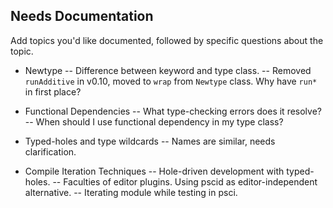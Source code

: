 ## Needs Documentation

Add topics you'd like documented, followed by specific questions about the topic.

- Newtype
-- Difference between keyword and type class.
-- Removed `runAdditive` in v0.10, moved to `wrap` from `Newtype` class. Why have `run*` in first place?

- Functional Dependencies
-- What type-checking errors does it resolve?
-- When should I use functional dependency in my type class?

- Typed-holes and type wildcards
-- Names are similar, needs clarification.

- Compile Iteration Techniques
-- Hole-driven development with typed-holes.
-- Faculties of editor plugins. Using pscid as editor-independent alternative.
-- Iterating module while testing in psci.